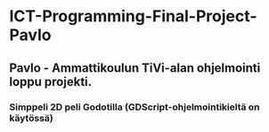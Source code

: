 # ICT-Programming-Final-Project-Pavlo
## Pavlo - Ammattikoulun TiVi-alan ohjelmointi loppu projekti. 
### Simppeli 2D peli Godotilla (GDScript-ohjelmointikieltä on käytössä)
